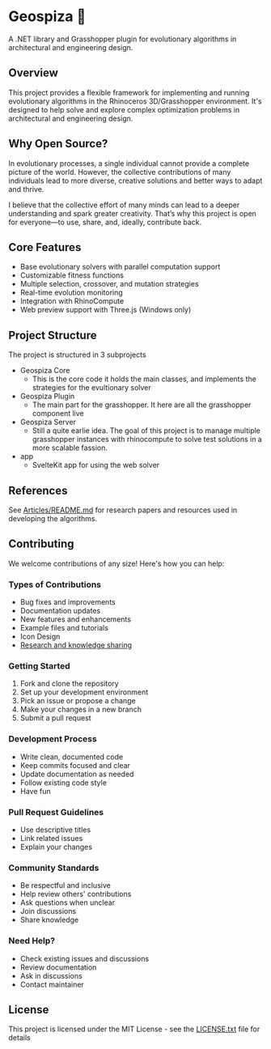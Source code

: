 # Geospiza 🧬

A .NET library and Grasshopper plugin for evolutionary algorithms in architectural and engineering design.

## Overview

This project provides a flexible framework for implementing and running evolutionary algorithms in the Rhinoceros 3D/Grasshopper environment. It's designed to help solve and explore complex optimization problems in architectural and engineering design.

## Why Open Source?

In evolutionary processes, a single individual cannot provide a complete picture of the world. However, the collective contributions of many individuals lead to more diverse, creative solutions and better ways to adapt and thrive.

I believe that the collective effort of many minds can lead to a deeper understanding and spark greater creativity. That’s why this project is open for everyone—to use, share, and, ideally, contribute back.

## Core Features

- Base evolutionary solvers with parallel computation support
- Customizable fitness functions
- Multiple selection, crossover, and mutation strategies
- Real-time evolution monitoring
- Integration with RhinoCompute
- Web preview support with Three.js (Windows only)

## Project Structure

The project is structured in 3 subprojects
<br>

- Geospiza Core
  - This is the core code it holds the main classes, and implements the strategies for the evultionary solver
- Geospiza Plugin
  - The main part for the grasshopper. It here are all the grasshopper component live
- Geospiza Server
  - Still a quite earlie idea. The goal of this project is to manage multiple grasshopper instances with rhinocompute to solve test solutions in a more scalable fassion.
- app
  - SvelteKit app for using the web solver

## References

See [Articles/README.md](Articles/README.md) for research papers and resources used in developing the algorithms.

## Contributing

We welcome contributions of any size! Here's how you can help:

### Types of Contributions

- Bug fixes and improvements
- Documentation updates
- New features and enhancements
- Example files and tutorials
- Icon Design
- [Research and knowledge sharing ](Articles/)

### Getting Started

1. Fork and clone the repository
2. Set up your development environment
3. Pick an issue or propose a change
4. Make your changes in a new branch
5. Submit a pull request

### Development Process

- Write clean, documented code
- Keep commits focused and clear
- Update documentation as needed
- Follow existing code style
- Have fun

### Pull Request Guidelines

- Use descriptive titles
- Link related issues
- Explain your changes

### Community Standards

- Be respectful and inclusive
- Help review others' contributions
- Ask questions when unclear
- Join discussions
- Share knowledge

### Need Help?

- Check existing issues and discussions
- Review documentation
- Ask in discussions
- Contact maintainer

## License

This project is licensed under the MIT License - see the [LICENSE.txt](LICENSE.txt) file for details
